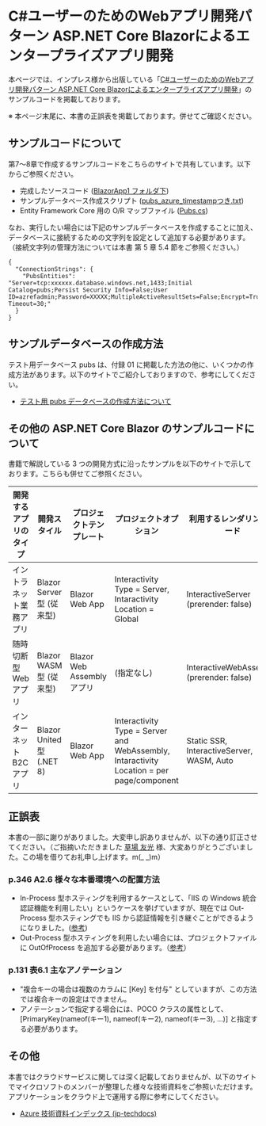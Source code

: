# C#ユーザーのためのWebアプリ開発パターン ASP.NET Core Blazorによるエンタープライズアプリ開発

本ページでは、インプレス様から出版している「[C#ユーザーのためのWebアプリ開発パターン ASP.NET Core Blazorによるエンタープライズアプリ開発](https://book.impress.co.jp/books/1122101173)」のサンプルコードを掲載しております。

※ 本ページ末尾に、本書の正誤表を掲載しております。併せてご確認ください。

## サンプルコードについて

第7～8章で作成するサンプルコードをこちらのサイトで共有しています。以下からご参照ください。

- 完成したソースコード ([BlazorApp1 フォルダ下](BlazorApp1/))
- サンプルデータベース作成スクリプト ([pubs_azure_timestampつき.txt](pubs_azure_timestampつき.txt))
- Entity Framework Core 用の O/R マップファイル ([Pubs.cs](Pubs.cs))

なお、実行したい場合には下記のサンプルデータベースを作成することに加え、データベースに接続するための文字列を設定として追加する必要があります。（接続文字列の管理方法については本書 第 5 章 5.4 節をご参照ください。）

```接続文字列
{
  "ConnectionStrings": {
    "PubsEntities": "Server=tcp:xxxxxx.database.windows.net,1433;Initial Catalog=pubs;Persist Security Info=False;User ID=azrefadmin;Password=XXXXX;MultipleActiveResultSets=False;Encrypt=True;TrustServerCertificate=False;Connection Timeout=30;"
  }
}
```

## サンプルデータベースの作成方法

テスト用データベース pubs は、付録 01 に掲載した方法の他に、いくつかの作成方法があります。以下のサイトでご紹介しておりますので、参考にしてください。

- [テスト用 pubs データベースの作成方法について](https://github.com/nakamacchi/AzRefArc.SqlDb)

## その他の ASP.NET Core Blazor のサンプルコードについて

書籍で解説している 3 つの開発方式に沿ったサンプルを以下のサイトで示しております。こちらも併せてご参照ください。

| 開発するアプリのタイプ | 開発スタイル | プロジェクトテンプレート | プロジェクトオプション | 利用するレンダリングモード | サンプルの置き場所 |
| --- | --- | --- | --- | --- | --- |
| イントラネット業務アプリ | Blazor Server 型 (従来型) | Blazor Web App | Interactivity Type = Server, Intaractivity Location = Global | InteractiveServer (prerender: false) | [Source](https://github.com/nakamacchi/AzRefArc.AspNetBlazorServer) [Web](https://azrefarc-aspnetblazorserver.azurewebsites.net/) |
| 随時切断型 Web アプリ | Blazor WASM 型 (従来型) | Blazor Web Assembly アプリ | (指定なし) | InteractiveWebAssembly (prerender: false) | [Source](https://github.com/nakamacchi/AzRefArc.AspNetBlazorWasm) [Web](https://azrefarc-aspnetblazorwasm.azurewebsites.net/) |
| インターネット B2C アプリ | Blazor United 型 (.NET 8) | Blazor Web App | Interactivity Type = Server and WebAssembly, Intaractivity Location = per page/component | Static SSR, InteractiveServer, WASM, Auto | [Source](https://github.com/nakamacchi/AzRefArc.AspNetBlazorUnited) [Web](https://azrefarc-aspnetblazorunited.azurewebsites.net/) |

## 正誤表

本書の一部に謝りがありました。大変申し訳ありませんが、以下の通り訂正させてください。（ご指摘いただきました [草場 友光](https://x.com/tomo_kusaba) 様、大変ありがとうございました。この場を借りてお礼申し上げます。m(_ _)m）

### p.346 A2.6 様々な本番環境への配置方法

- In-Process 型ホスティングを利用するケースとして、「IIS の Windows 統合認証機能を利用したい」というケースを挙げていますが、現在では Out-Process 型ホスティングでも IIS から認証情報を引き継ぐことができるようになりました。([参考](https://learn.microsoft.com/ja-jp/aspnet/core/host-and-deploy/iis/out-of-process-hosting?view=aspnetcore-8.0#application-configuration))
- Out-Process 型ホスティングを利用したい場合には、プロジェクトファイルに <AspNetCoreHostingModel>OutOfProcess</AspNetCoreHostingModel> を追加する必要があります。（[参考](https://learn.microsoft.com/ja-jp/aspnet/core/host-and-deploy/iis/out-of-process-hosting?view=aspnetcore-8.0#out-of-process-hosting-model)）

### p.131 表6.1 主なアノテーション

- "複合キーの場合は複数のカラムに [Key] を付与" としていますが、この方法では複合キーの設定はできません。
- アノテーションで指定する場合には、POCO クラスの属性として、[PrimaryKey(nameof(キー1), nameof(キー2), nameof(キー3), ...)] と指定する必要があります。

## その他

本書ではクラウドサービスに関しては深く記載しておりませんが、以下のサイトでマイクロソフトのメンバーが整理した様々な技術資料をご参照いただけます。アプリケーションをクラウド上で運用する際に参考にしてください。

- [Azure 技術資料インデックス (jp-techdocs)](https://github.com/Azure/jp-techdocs)
